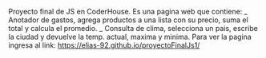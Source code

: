 Proyecto final de JS en CoderHouse.
Es una pagina web que contiene:
_ Anotador de gastos, agrega productos a una lista con su precio, suma el total y calcula el promedio.
_ Consulta de clima, selecciona un pais, escribe la ciudad y devuelve la temp. actual, maxima y minima.
Para ver la pagina ingresa al link: https://elias-92.github.io/proyectoFinalJs1/
